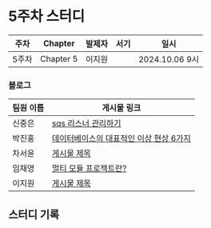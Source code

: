# 5주차 스터디
| 주차  | Chapter | 발제자 | 서기 | 일시 |
|-------|---------|--------|------|------|
| 5주차 | Chapter 5 | 이지원 |      | 2024.10.06 9시 |

### 블로그

| 팀원 이름 | 게시물 링크 |
|-----------|-------------|
| 신중은    | [sqs 리스너 관리하기](https://haward.tistory.com/252) |
| 박진홍    | [데이터베이스의 대표적인 이상 현상 6가지](https://jiinhong.github.io/posts/%EB%8D%B0%EC%9D%B4%ED%84%B0%EB%B2%A0%EC%9D%B4%EC%8A%A4%EC%9D%98-%EB%8C%80%ED%91%9C%EC%A0%81%EC%9D%B8-%EC%9D%B4%EC%83%81-%ED%98%84%EC%83%81-6%EA%B0%80%EC%A7%80/) |
| 차서윤    | [게시물 제목](URL) |
| 임채영    | [멀티 모듈 프로젝트란?](https://velog.io/@chaeyounge/%EB%A9%80%ED%8B%B0-%EB%AA%A8%EB%93%88-%ED%94%84%EB%A1%9C%EC%A0%9D%ED%8A%B8) |
| 이지원    | [게시물 제목](URL) |

## 스터디 기록
